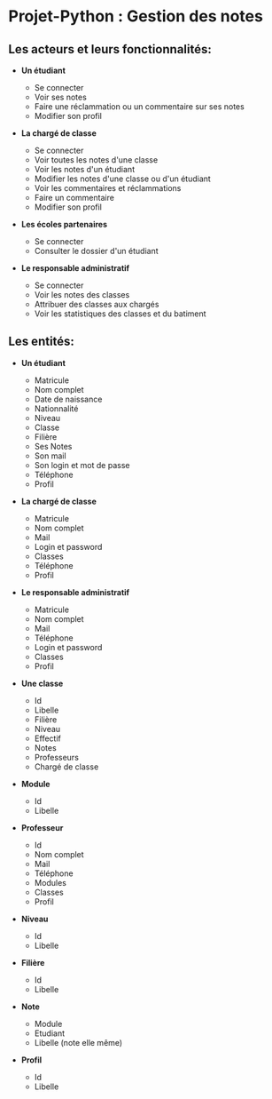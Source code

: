 # Projet-Python : Gestion des notes

## Les acteurs et leurs fonctionnalités:
- **Un étudiant**
    - Se connecter
    - Voir ses notes
    - Faire une réclammation ou un commentaire sur ses notes
    - Modifier son profil

- **La chargé de classe** 
    - Se connecter
    - Voir toutes les notes d'une classe
    - Voir les notes d'un étudiant
    - Modifier les notes d'une classe ou d'un étudiant
    - Voir les commentaires et réclammations
    - Faire un commentaire 
    - Modifier son profil

- **Les écoles partenaires**
    - Se connecter
    - Consulter le dossier d'un étudiant

- **Le responsable administratif**
    - Se connecter 
    - Voir les notes des classes
    - Attribuer des classes aux chargés
    - Voir les statistiques des classes et du batiment 

## Les entités:
- **Un étudiant**
    - Matricule
    - Nom complet
    - Date de naissance
    - Nationnalité
    - Niveau
    - Classe
    - Filière
    - Ses Notes
    - Son mail
    - Son login et mot de passe
    - Téléphone
    - Profil

- **La chargé de classe**
    - Matricule
    - Nom complet
    - Mail
    - Login et password
    - Classes
    - Téléphone
    - Profil

- **Le responsable administratif**
    - Matricule
    - Nom complet
    - Mail
    - Téléphone
    - Login et password
    - Classes
    - Profil

- **Une classe**
    - Id
    - Libelle
    - Filière
    - Niveau
    - Effectif
    - Notes
    - Professeurs
    - Chargé de classe

- **Module**
    - Id
    - Libelle

- **Professeur**
    - Id
    - Nom complet
    - Mail
    - Téléphone
    - Modules
    - Classes
    - Profil

- **Niveau**
    - Id
    - Libelle

- **Filière**
    - Id
    - Libelle

- **Note**
    - Module
    - Etudiant
    - Libelle (note elle même)

- **Profil**
    - Id
    - Libelle
